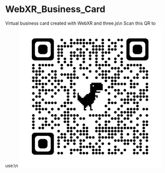 # WebXR_Business_Card

Virtual business card created with WebXR and three.js\n
Scan this QR to use:\n
![](assets/QR_code/Business_Card_QR.png)
